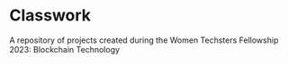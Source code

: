 # Classwork
A repository of projects created during the Women Techsters Fellowship 2023: Blockchain Technology

